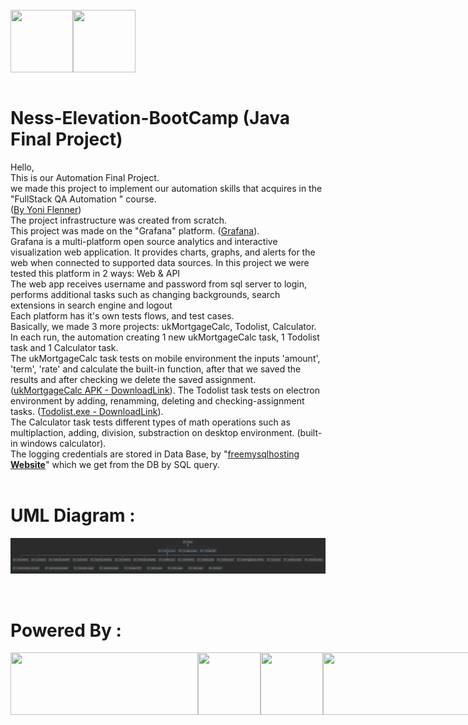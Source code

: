 
 
 </br> 
 <div style="display: flex;">
 <img  style="width: 100px; height:100px;" src="https://media-exp1.licdn.com/dms/image/C4D0BAQHHoy2390q_hA/company-logo_200_200/0/1634044285325?e=1646265600&v=beta&t=f7VKWSC1Yf27z42qw0GG1WVZOp8dyP5Ss4GocxCH-rw">
<img  style="width: 100px; height:100px;" src="https://media-exp1.licdn.com/dms/image/C4E0BAQGmkN91YLXdzA/company-logo_200_200/0/1595238232969?e=1646265600&v=beta&t=vTRjKo_ixni1msBrQd9RCKHbKzfTJov8bLzCqbY0VAA">
 </div>

 </br>
 <h1> Ness-Elevation-BootCamp (Java Final Project)</h1>
 

 
 
 
Hello,</br>
This is our Automation Final Project.</br>
we made this project to implement our automation skills that acquires in the "FullStack QA Automation " course.</br>
([By Yoni Flenner](https://atidcollege.co.il/))</br>
The project infrastructure was created from scratch.</br>
This project was made on the "Grafana" platform. ([Grafana](https://grafana.com/)).</br>
Grafana is a multi-platform open source analytics and interactive visualization web application. It provides charts, graphs, and alerts for the web when connected to supported data sources.
In this project we were tested this platform in 2 ways: Web & API</br>
The web app receives username and password from sql server to login, performs additional tasks such as changing backgrounds, search extensions in search engine and logout</br>
Each platform has it's own tests flows, and test cases.</br>
Basically, we made 3 more projects: ukMortgageCalc, Todolist, Calculator. In each run, the automation creating 1 new ukMortgageCalc task, 1 Todolist task and 1 Calculator task.</br>
The ukMortgageCalc task tests on mobile environment the inputs 'amount', 'term', 'rate' and calculate the built-in function, after that we saved the results and after checking we delete the saved assignment. ([ukMortgageCalc APK - DownloadLink](https://grafana.com/)).
The Todolist task tests on electron environment by adding, renamming, deleting and checking-assignment tasks. ([Todolist.exe - DownloadLink](https://atidcollege.co.il/downloads/electron/ToDoList-Setup.exe)).</br>
The Calculator task tests different types of math operations such as multiplaction, adding, division, substraction on desktop environment. (built-in windows calculator).</br>
The logging credentials are stored in Data Base, by "[freemysqlhosting **Website**](https://www.freemysqlhosting.net/)" which we get from the DB by SQL query.</br>
</br>
  <h1>UML Diagram :</h1>

![alt text](https://github.com/Snoiman0047/Java_AutomationFinalProject/blob/main/Image_repository/Image%20from%20iOS.png)

</br>



<h1>Powered By :</h1>
<div style="display: flex;">
<img style="width: 300px; height:100px;" src="https://cdn.icon-icons.com/icons2/2699/PNG/128/grafana_logo_icon_171049.png">
<img style="width: 100px; height: 100px;" src="https://img.icons8.com/officel/2x/selenium-test-automation.png"><br/>
<img style="width: 100px; height:100px;" src="https://static-00.iconduck.com/assets.00/appium-icon-255x256-9rw9ghl0.png">
<img  style="width: 300px; height:100px;" src="https://cdn.icon-icons.com/icons2/2699/PNG/128/jenkins_logo_icon_167854.png">
</div>

